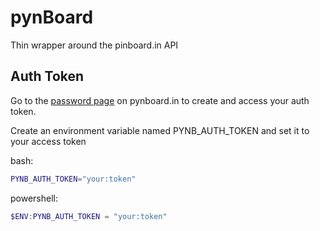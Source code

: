 # pynBoard
Thin wrapper around the pinboard.in API

## Auth Token

Go to the [password page](https://pinboard.in/settings/password) on pynboard.in to create and access your auth token.

Create an environment variable named PYNB_AUTH_TOKEN and set it to your access token

bash:
```bash
PYNB_AUTH_TOKEN="your:token"
```
powershell:
```powershell
$ENV:PYNB_AUTH_TOKEN = "your:token"
```
